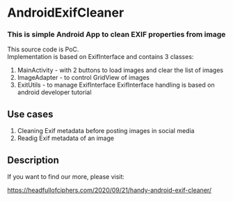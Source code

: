 # AndroidExifCleaner
### This is simple Android App to clean EXIF properties from image

This source code is PoC.\
Implementation is based on ExifInterface and contains 3 classes:
1. MainActivity - with 2 buttons to load images and clear the list of images
2. ImageAdapter - to control GridView of images
3. ExitUtils - to manage ExifInterface
ExifInterface handling is based on android developer tutorial

## Use cases
1. Cleaning Exif metadata before posting images in social media
2. Readig Exif metadata of an image


## Description
If you want to find our more, please visit:

https://headfullofciphers.com/2020/09/21/handy-android-exif-cleaner/

